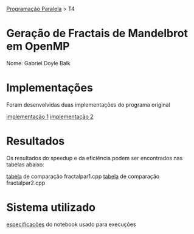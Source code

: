 [Programação Paralela](https://github.com/AndreaInfUFSM/elc139-2019a) > T4

# Geração de Fractais de Mandelbrot em OpenMP

Nome: Gabriel Doyle Balk

# Implementações

Foram desenvolvidas duas implementações do programa original

[implementação 1](fractalpar1.cpp)
[implementação 2](fractalpar2.cpp)

# Resultados

Os resultados do speedup e da eficiência podem ser encontrados nas tabelas abaixo:

[tabela](TabelaPar1.md) de comparação fractalpar1.cpp
[tabela](TabelaPar2.md) de comparação fractalpar2.cpp

# Sistema utilizado

[especificações](specs.txt) do notebook usado para execuções
